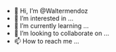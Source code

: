 - 👋 Hi, I’m @Waltermendoz
- 👀 I’m interested in ...
- 🌱 I’m currently learning ...
- 💞️ I’m looking to collaborate on ...
- 📫 How to reach me ...

<!---
Waltermendoz/Waltermendoz is a ✨ special ✨ repository because its `README.md` (this file) appears on your GitHub profile.
You can click the Preview link to take a look at your changes.
--->

